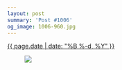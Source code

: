 ```yaml
---
layout: post
summary: 'Post #1006'
og_image: 1006-960.jpg
---
```


<div class="post">
 <time>
  <a href="/1006">
   {{ page.date | date: "%B %-d, %Y" }}
  </a>
 </time>
 <a href="/1006">
  <figure data-taken="10/13/2019">
   <img sizes="(min-width: 700px) 50vw, calc(100vw - 2rem)" src="{{ site.assets_url }}/1006-480.jpg" srcset="{{ site.assets_url }}/1006-240.jpg 240w, {{ site.assets_url }}/1006-480.jpg 480w, {{ site.assets_url }}/1006-720.jpg 720w, {{ site.assets_url }}/1006-960.jpg 960w"/>
  </figure>
 </a>
</div>
